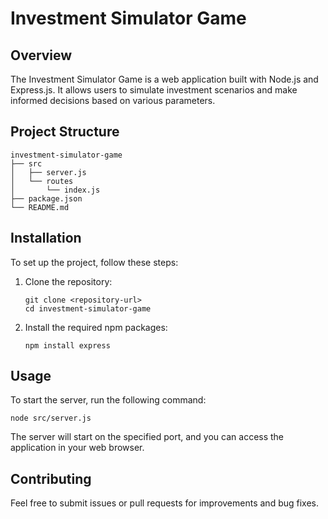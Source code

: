 # Investment Simulator Game

## Overview
The Investment Simulator Game is a web application built with Node.js and Express.js. It allows users to simulate investment scenarios and make informed decisions based on various parameters.

## Project Structure
```
investment-simulator-game
├── src
│   ├── server.js
│   └── routes
│       └── index.js
├── package.json
└── README.md
```

## Installation

To set up the project, follow these steps:

1. Clone the repository:
   ```
   git clone <repository-url>
   cd investment-simulator-game
   ```

2. Install the required npm packages:
   ```
   npm install express
   ```

## Usage

To start the server, run the following command:
```
node src/server.js
```

The server will start on the specified port, and you can access the application in your web browser.

## Contributing

Feel free to submit issues or pull requests for improvements and bug fixes.